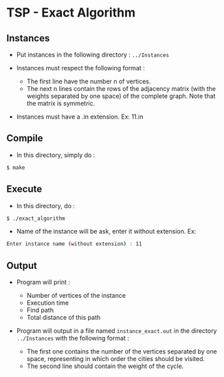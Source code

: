 # TSP - Exact Algorithm

## Instances

 * Put instances in the following directory : `../Instances`
 
 * Instances must respect the following format :  
	- The first line have the number n of vertices.
	- The next n lines contain the rows of the adjacency matrix (with the weights separated by one space) of the complete graph. Note that the matrix is symmetric.
	
 * Instances must have a .in extension. 
	Ex: 11.in
	
	
## Compile

 * In this directory, simply do :
```bash
$ make
```

## Execute

 * In this directory, do :
```bash
$ ./exact_algorithm
```
	
 * Name of the instance will be ask, enter it without extension. Ex: 
```bash
Enter instance name (without extension) : 11
```
	
## Output

 * Program will print : 
	- Number of vertices of the instance
	- Execution time
	- Find path
	- Total distance of this path
	
 * Program will output in a file named `instance_exact.out` in the directory `../Instances` with the following format :
	- The first one contains the number of the vertices separated by one space, representing in which order the cities should be visited.
	- The second line should contain the weight of the cycle.
